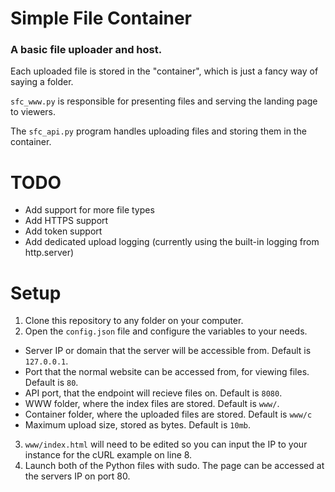 # Simple File Container
### A basic file uploader and host.
Each uploaded file is stored in the "container", which is just a fancy way of saying a folder.

`sfc_www.py` is responsible for presenting files and serving the landing page to viewers.  

The `sfc_api.py` program handles uploading files and storing them in the container.

# TODO
- Add support for more file types
- Add HTTPS support
- Add token support
- Add dedicated upload logging (currently using the built-in logging from http.server)

# Setup
1. Clone this repository to any folder on your computer.
2. Open the `config.json` file and configure the variables to your needs.
- Server IP or domain that the server will be accessible from. Default is `127.0.0.1`.
- Port that the normal website can be accessed from, for viewing files. Default is `80`.
- API port, that the endpoint will recieve files on. Default is `8080`.
- WWW folder, where the index files are stored. Default is `www/`.
- Container folder, where the uploaded files are stored. Default is `www/c`
- Maximum upload size, stored as bytes. Default is `10mb`.
3. `www/index.html` will need to be edited so you can input the IP to your instance for the cURL example on line 8.
4. Launch both of the Python files with sudo. The page can be accessed at the servers IP on port 80.